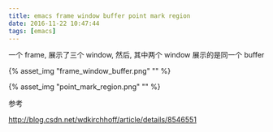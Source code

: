 ```yaml
---
title: emacs frame window buffer point mark region
date: 2016-11-22 10:47:44
tags: [emacs]
---
```


一个 frame, 展示了三个 window, 然后, 其中两个 window 展示的是同一个 buffer

<!--more-->

{% asset_img "frame_window_buffer.png" "" %}


{% asset_img "point_mark_region.png" "" %}

参考

<http://blog.csdn.net/wdkirchhoff/article/details/8546551>